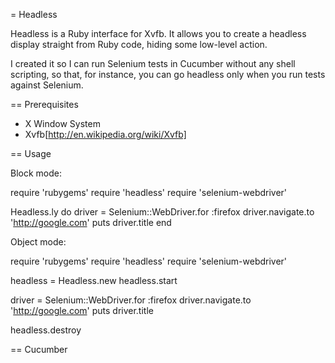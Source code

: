= Headless

Headless is a Ruby interface for Xvfb. It allows you to create a headless display straight from Ruby code, hiding some low-level action.

I created it so I can run Selenium tests in Cucumber without any shell scripting, so that, for instance, you can go headless only when you run tests
against Selenium.

== Prerequisites

* X Window System
* Xvfb[http://en.wikipedia.org/wiki/Xvfb]

== Usage

Block mode:

  require 'rubygems'
  require 'headless'
  require 'selenium-webdriver'

  Headless.ly do
    driver = Selenium::WebDriver.for :firefox
    driver.navigate.to 'http://google.com'
    puts driver.title 
  end

Object mode:

  require 'rubygems'
  require 'headless'
  require 'selenium-webdriver'

  headless = Headless.new
  headless.start

  driver = Selenium::WebDriver.for :firefox
  driver.navigate.to 'http://google.com'
  puts driver.title

  headless.destroy

== Cucumber
